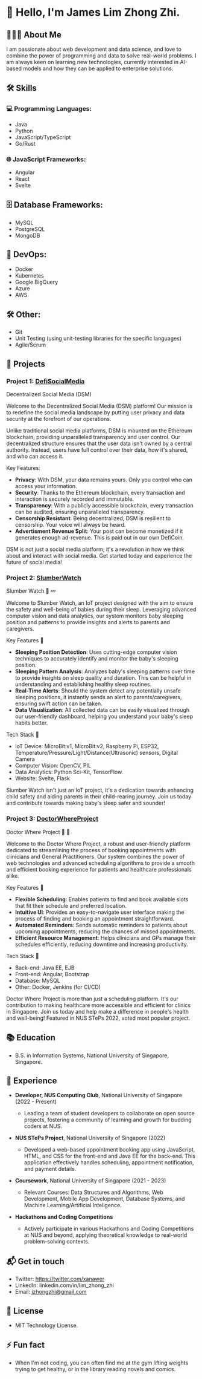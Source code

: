 # 👋 Hello, I'm James Lim Zhong Zhi. 

## 👨🏻‍💻 About Me

I am passionate about web development and data science, and love to combine the power of programming and data to solve real-world problems. I am always keen on learning new technologies, currently interested in AI-based models and how they can be applied to enterprise solutions. 

## 🛠️ Skills

### 💻 Programming Languages:

- Java
- Python
- JavaScript/TypeScript
- Go/Rust

### 🌐 JavaScript Frameworks:

- Angular
- React
- Svelte

## 🗄️ Database Frameworks: 

- MySQL
- PostgreSQL
- MongoDB

## 🚀 DevOps: 

- Docker
- Kubernetes 
- Google BigQuery
- Azure
- AWS 

## 🛠️ Other: 

- Git
- Unit Testing (using unit-testing libraries for the specific languages)
- Agile/Scrum 

## 🎨 Projects 

### Project 1: [DefiSocialMedia](https://github.com/Xanawer/DefiSocialMedia)

Decentralized Social Media (DSM)

Welcome to the Decentralized Social Media (DSM) platform! Our mission is to redefine the social media landscape by putting user privacy and data security at the forefront of our operations. 

Unlike traditional social media platforms, DSM is mounted on the Ethereum blockchain, providing unparalleled transparency and user control. Our decentralized structure ensures that the user data isn't owned by a central authority. Instead, users have full control over their data, how it's shared, and who can access it.

Key Features:

- **Privacy**: With DSM, your data remains yours. Only you control who can access your information.
- **Security**: Thanks to the Ethereum blockchain, every transaction and interaction is securely recorded and immutable.
- **Transparency**: With a publicly accessible blockchain, every transaction can be audited, ensuring unparalleled transparency.
- **Censorship Resistant**: Being decentralized, DSM is resilient to censorship. Your voice will always be heard.
- **Advertisment Revenue Split**: Your post can become monetized if it generates enough ad-revenue. This is paid out in our own DefiCoin. 

DSM is not just a social media platform; it's a revolution in how we think about and interact with social media. Get started today and experience the future of social media!


### Project 2: [SlumberWatch](https://github.com/lxin42140/slumber-watch)

Slumber Watch :baby: :zzz:

Welcome to Slumber Watch, an IoT project designed with the aim to ensure the safety and well-being of babies during their sleep. Leveraging advanced computer vision and data analytics, our system monitors baby sleeping position and patterns to provide insights and alerts to parents and caregivers.

Key Features :key:

- **Sleeping Position Detection**: Uses cutting-edge computer vision techniques to accurately identify and monitor the baby's sleeping position.
- **Sleeping Pattern Analysis**: Analyzes baby's sleeping patterns over time to provide insights on sleep quality and duration. This can be helpful in understanding and establishing healthy sleep routines.
- **Real-Time Alerts**: Should the system detect any potentially unsafe sleeping positions, it instantly sends an alert to parents/caregivers, ensuring swift action can be taken.
- **Data Visualization**: All collected data can be easily visualized through our user-friendly dashboard, helping you understand your baby's sleep habits better.

Tech Stack :wrench:

- IoT Device: MicroBit:v1, MicroBit:v2, Raspberry Pi, ESP32, Temperature/Pressure/Light/Distance(Ultrasonic) sensors, Digital Camera
- Computer Vision: OpenCV, PIL 
- Data Analytics: Python Sci-Kit, TensorFlow. 
- Website: Svelte, Flask

Slumber Watch isn't just an IoT project, it's a dedication towards enhancing child safety and aiding parents in their child-rearing journey. Join us today and contribute towards making baby's sleep safer and sounder!

### Project 3: [DoctorWhereProject](https://github.com/[your_username]/ameliacsy/DoctorWhereProject)

Doctor Where Project :hospital: :date:

Welcome to the Doctor Where Project, a robust and user-friendly platform dedicated to streamlining the process of booking appointments with clinicians and General Practitioners. Our system combines the power of web technologies and advanced scheduling algorithms to provide a smooth and efficient booking experience for patients and healthcare professionals alike.

Key Features :key:

- **Flexible Scheduling**: Enables patients to find and book available slots that fit their schedule and preferred location.
- **Intuitive UI**: Provides an easy-to-navigate user interface making the process of finding and booking an appointment straightforward.
- **Automated Reminders**: Sends automatic reminders to patients about upcoming appointments, reducing the chances of missed appointments.
- **Efficient Resource Management**: Helps clinicians and GPs manage their schedules efficiently, reducing downtime and increasing productivity.

Tech Stack :wrench:

- Back-end: Java EE, EJB
- Front-end: Angular, Bootstrap
- Database: MySQL
- Other: Docker, Jenkins (for CI/CD)

Doctor Where Project is more than just a scheduling platform. It's our contribution to making healthcare more accessible and efficient for clinics in Singapore. Join us today and help make a difference in people's health and well-being! Featured in NUS STePs 2022, voted most popular project. 


## 📚 Education 

- B.S. in Information Systems, National University of Singapore, Singapore.

## 📄 Experience 

- **Developer, NUS Computing Club**, National University of Singapore (2022 - Present)
  - Leading a team of student developers to collaborate on open source projects, fostering a community of learning and growth for budding coders at NUS.

- **NUS STePs Project**, National University of Singapore (2022)
  - Developed a web-based appointment booking app using JavaScript, HTML, and CSS for the front-end and Java EE for the back-end. This application effectively handles scheduling, appointment notification, and payment details.

- **Coursework**, National University of Singapore (2021 - 2023)
  - Relevant Courses: Data Structures and Algorithms, Web Development, Mobile App Development, Database Systems, and Machine Learning/Artificial Inteligence.

- **Hackathons and Coding Competitions**
  - Actively participate in various Hackathons and Coding Competitions at NUS and beyond, applying theoretical knowledge to real-world problem-solving contexts. 


## 📬 Get in touch 

- Twitter: https://twitter.com/xanawer
- LinkedIn: linkedin.com/in/lim_zhong_zhi
- Email: jzhongzhi@gmail.com

## 📃 License 

- MIT Technology License. 

## ⚡ Fun fact 

- When I'm not coding, you can often find me at the gym lifting weights trying to get healthy, or in the library reading novels and comics. 


<!---
Xanawer/Xanawer is a ✨ special ✨ repository because its `README.md` (this file) appears on your GitHub profile.
You can click the Preview link to take a look at your changes.
--->
